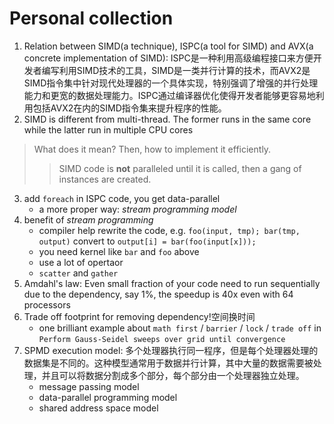 # Personal collection
1. Relation between SIMD(a technique), ISPC(a tool for SIMD) and AVX(a concrete implementation of SIMD):
   ISPC是一种利用高级编程接口来方便开发者编写利用SIMD技术的工具，SIMD是一类并行计算的技术，而AVX2是SIMD指令集中针对现代处理器的一个具体实现，特别强调了增强的并行处理能力和更宽的数据处理能力。ISPC通过编译器优化使得开发者能够更容易地利用包括AVX2在内的SIMD指令集来提升程序的性能。
2. SIMD is different from multi-thread. The former runs in the same core while the latter run in multiple CPU cores
> What does it mean? Then, how to implement it efficiently.
>> SIMD code is **not** paralleled until it is called, then a gang of instances are created.
3. add `foreach` in ISPC code, you get data-parallel
   * a more proper way: *stream programming model*
4. benefit of *stream programming*
   * compiler help rewrite the code, e.g. `foo(input, tmp); bar(tmp, output)` convert to `output[i] = bar(foo(input[x]));`
   * you need kernel like `bar` and `foo` above
   * use a lot of opertaor
   * `scatter` and `gather`
5. Amdahl's law: Even small fraction of your code need to run sequentially due to the dependency, say 1%, the speedup is 40x even with 64 processors
6. Trade off footprint for removing dependency!空间换时间
   * one brilliant example about `math first` / `barrier` / `lock` / `trade off` in `Perform Gauss-Seidel sweeps over grid until convergence`
1. SPMD execution model: 多个处理器执行同一程序，但是每个处理器处理的数据集是不同的。这种模型通常用于数据并行计算，其中大量的数据需要被处理，并且可以将数据分割成多个部分，每个部分由一个处理器独立处理。
   * message passing model
   * data-parallel programming model
   * shared address space model